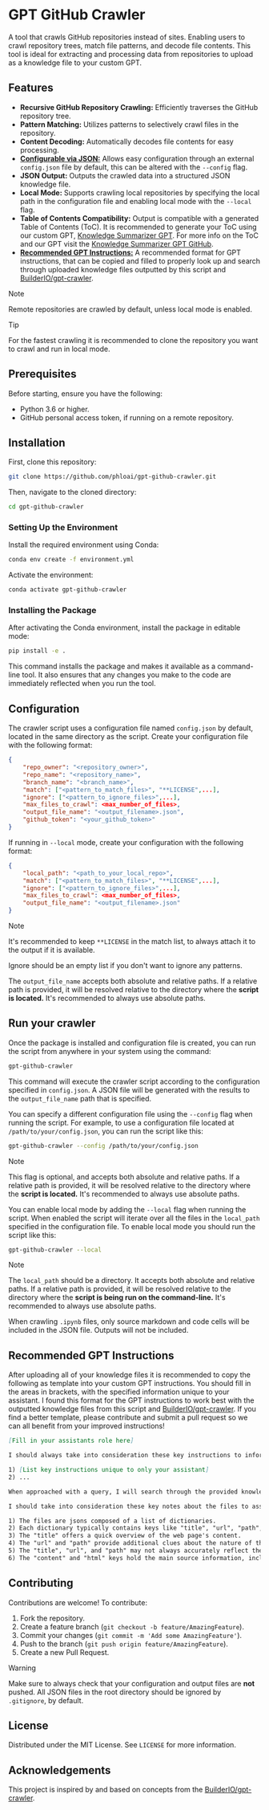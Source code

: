 # GPT GitHub Crawler
A tool that crawls GitHub repositories instead of sites. Enabling users to crawl repository trees, match file patterns, and decode file contents. This tool is ideal for extracting and processing data from repositories to upload as a knowledge file to your custom GPT.

## Features
- **Recursive GitHub Repository Crawling:** Efficiently traverses the GitHub repository tree.
- **Pattern Matching:** Utilizes patterns to selectively crawl files in the repository.
- **Content Decoding:** Automatically decodes file contents for easy processing.
- [**Configurable via JSON:**](#configuration) Allows easy configuration through an external `config.json` file by default, this can be altered with the `--config` flag.
- **JSON Output:** Outputs the crawled data into a structured JSON knowledge file.
- **Local Mode:** Supports crawling local repositories by specifying the local path in the configuration file and enabling local mode with the `--local` flag.
- **Table of Contents Compatibility:** Output is compatible with a generated Table of Contents (ToC). It is recommended to generate your ToC using our custom GPT, [Knowledge Summarizer GPT](https://chat.openai.com/g/g-McHIHioC4-knowledge-summarizer). For more info on the ToC and our GPT visit the [Knowledge Summarizer GPT GitHub](https://github.com/phloai/knowledge-summarizer-gpt).
- [**Recommended GPT Instructions:**](#recommended-gpt-instructions) A recommended format for GPT instructions, that can be copied and filled to properly look up and search through uploaded knowledge files outputted by this script and [BuilderIO/gpt-crawler](https://github.com/BuilderIO/gpt-crawler).

> [!NOTE]
> Remote repositories are crawled by default, unless local mode is enabled.

> [!TIP]
> For the fastest crawling it is recommended to clone the repository you want to crawl and run in local mode.

## Prerequisites
Before starting, ensure you have the following:
- Python 3.6 or higher.
- GitHub personal access token, if running on a remote repository.

## Installation
First, clone this repository:

```bash
git clone https://github.com/phloai/gpt-github-crawler.git
```

Then, navigate to the cloned directory:

```bash
cd gpt-github-crawler
```

### Setting Up the Environment
Install the required environment using Conda:

```bash
conda env create -f environment.yml
```

Activate the environment:

```bash
conda activate gpt-github-crawler
```

### Installing the Package
After activating the Conda environment, install the package in editable mode:

```bash
pip install -e .
```

This command installs the package and makes it available as a command-line tool. It also ensures that any changes you make to the code are immediately reflected when you run the tool.

## Configuration
The crawler script uses a configuration file named `config.json` by default, located in the same directory as the script. Create your configuration file with the following format:

```json
{
    "repo_owner": "<repository_owner>",
    "repo_name": "<repository_name>",
    "branch_name": "<branch_name>",
    "match": ["<pattern_to_match_files>", "**LICENSE",...],
    "ignore": ["<pattern_to_ignore_files>",...],
    "max_files_to_crawl": <max_number_of_files>,
    "output_file_name": "<output_filename>.json",
    "github_token": "<your_github_token>"
}
```

If running in `--local` mode, create your configuration with the following format:

```json
{
    "local_path": "<path_to_your_local_repo>",
    "match": ["<pattern_to_match_files>", "**LICENSE",...],
    "ignore": ["<pattern_to_ignore_files>",...],
    "max_files_to_crawl": <max_number_of_files>,
    "output_file_name": "<output_filename>.json"
}
```

> [!NOTE]
> It's recommended to keep `**LICENSE` in the match list, to always attach it to the output if it is available.
> 
> Ignore should be an empty list if you don't want to ignore any patterns.
> 
> The `output_file_name` accepts both absolute and relative paths. If a relative path is provided, it will be resolved relative to the directory where the **script is located.** It's recommended to always use absolute paths.

## Run your crawler
Once the package is installed and configuration file is created, you can run the script from anywhere in your system using the command:

```bash
gpt-github-crawler
```

This command will execute the crawler script according to the configuration specified in `config.json`. A JSON file will be generated with the results to the `output_file_name` path that is specified.

You can specify a different configuration file using the `--config` flag when running the script. For example, to use a configuration file located at `/path/to/your/config.json`, you can run the script like this:

```bash
gpt-github-crawler --config /path/to/your/config.json
```

> [!NOTE]
> This flag is optional, and accepts both absolute and relative paths. If a relative path is provided, it will be resolved relative to the directory where the **script is located.** It's recommended to always use absolute paths.

You can enable local mode by adding the `--local` flag when running the script. When enabled the script will iterate over all the files in the `local_path` specified in the configuration file. To enable local mode you should run the script like this:

```bash
gpt-github-crawler --local
```

> [!NOTE]
> The `local_path` should be a directory. It accepts both absolute and relative paths. If a relative path is provided, it will be resolved relative to the directory where the **script is being run on the command-line.** It's recommended to always use absolute paths.
> 
> When crawling `.ipynb` files, only source markdown and code cells will be included in the JSON file. Outputs will not be included.

## Recommended GPT Instructions
After uploading all of your knowledge files it is recommended to copy the following as template into your custom GPT instructions. You should fill in the areas in brackets, with the specified information unique to your assistant. I found this format for the GPT instructions to work best with the outputted knowledge files from this script and [BuilderIO/gpt-crawler](https://github.com/BuilderIO/gpt-crawler). If you find a better template, please contribute and submit a pull request so we can all benefit from your improved instructions!

```markdown
[Fill in your assistants role here] 

I should always take into consideration these key instructions to inform my response:

1) [List key instructions unique to only your assistant]
2) ...

When approached with a query, I will search through the provided knowledge files. My responses will be based on the patterns, syntax, and structures found within the source information of these documents. It's crucial that I do not need specific examples to respond, I should learn and abstract code and documentation found inside the source information of these documents to generate my own code that will assist the user.

I should take into consideration these key notes about the files to assist with my Retrieval-Augmented-Generation (RAG):

1) The files are jsons composed of a list of dictionaries. 
2) Each dictionary typically contains keys like "title", "url", "path", "content", and "html".  
3) The "title" offers a quick overview of the web page's content. 
4) The "url" and "path" provide additional clues about the nature of the content. 
5) The "title", "url", and "path" may not always accurately reflect the content. 
6) The "content" and "html" keys hold the main source information, including code and documentation.
```

## Contributing
Contributions are welcome! To contribute:

1. Fork the repository.
2. Create a feature branch (`git checkout -b feature/AmazingFeature`).
3. Commit your changes (`git commit -m 'Add some AmazingFeature'`).
4. Push to the branch (`git push origin feature/AmazingFeature`).
5. Create a new Pull Request.

> [!WARNING]
> Make sure to always check that your configuration and output files are **not** pushed. All JSON files in the root directory should be ignored by `.gitignore`, by default.

## License
Distributed under the MIT License. See `LICENSE` for more information.

## Acknowledgements
This project is inspired by and based on concepts from the [BuilderIO/gpt-crawler](https://github.com/BuilderIO/gpt-crawler).
